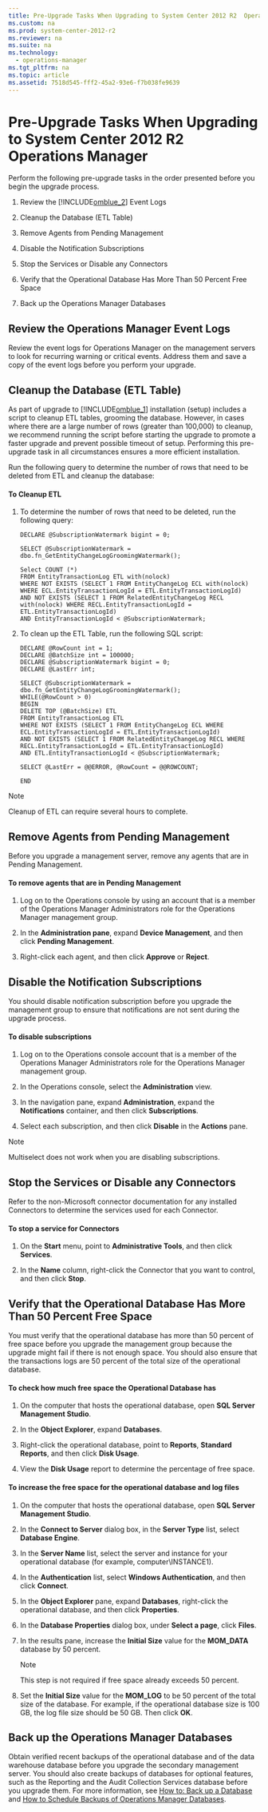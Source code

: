 ```yaml
---
title: Pre-Upgrade Tasks When Upgrading to System Center 2012 R2  Operations Manager
ms.custom: na
ms.prod: system-center-2012-r2
ms.reviewer: na
ms.suite: na
ms.technology: 
  - operations-manager
ms.tgt_pltfrm: na
ms.topic: article
ms.assetid: 7518d545-fff2-45a2-93e6-f7b038fe9639
---
```

# Pre-Upgrade Tasks When Upgrading to System Center 2012 R2  Operations Manager
Perform the following pre\-upgrade tasks in the order presented before you begin the upgrade process.

1.  Review the [!INCLUDE[omblue_2](./Token/omblue_2_md.md)] Event Logs

2.  Cleanup the Database \(ETL Table\)

3.  Remove Agents from Pending Management

4.  Disable the Notification Subscriptions

5.  Stop the Services or Disable any Connectors

6.  Verify that the Operational Database Has More Than 50 Percent Free Space

7.  Back up the Operations Manager Databases

## Review the Operations Manager Event Logs
Review the event logs for Operations Manager on the management servers to look for recurring warning or critical events. Address them and save a copy of the event logs before you perform your upgrade.

## Cleanup the Database \(ETL Table\)
As part of upgrade to [!INCLUDE[omblue_1](./Token/omblue_1_md.md)] installation \(setup\) includes a script to cleanup ETL tables, grooming the database.  However, in cases where there are a large number of rows \(greater than 100,000\) to cleanup, we recommend running the script before starting the upgrade to promote a faster upgrade and prevent possible timeout of setup. Performing this pre\-upgrade task in all circumstances ensures a more efficient installation.

Run the following query to determine the number of rows that need to be deleted from ETL and cleanup the database:

#### To Cleanup ETL

1.  To determine the number of rows that need to be deleted, run the following query:

    ```
    DECLARE @SubscriptionWatermark bigint = 0;

    SELECT @SubscriptionWatermark = dbo.fn_GetEntityChangeLogGroomingWatermark();

    Select COUNT (*)
    FROM EntityTransactionLog ETL with(nolock)
    WHERE NOT EXISTS (SELECT 1 FROM EntityChangeLog ECL with(nolock) WHERE ECL.EntityTransactionLogId = ETL.EntityTransactionLogId)
    AND NOT EXISTS (SELECT 1 FROM RelatedEntityChangeLog RECL with(nolock) WHERE RECL.EntityTransactionLogId = ETL.EntityTransactionLogId)
    AND EntityTransactionLogId < @SubscriptionWatermark;

    ```

2.  To clean up the ETL Table, run the following SQL script:

    ```
    DECLARE @RowCount int = 1;
    DECLARE @BatchSize int = 100000;
    DECLARE @SubscriptionWatermark bigint = 0;
    DECLARE @LastErr int;

    SELECT @SubscriptionWatermark = dbo.fn_GetEntityChangeLogGroomingWatermark();
    WHILE(@RowCount > 0)
    BEGIN 
    DELETE TOP (@BatchSize) ETL
    FROM EntityTransactionLog ETL
    WHERE NOT EXISTS (SELECT 1 FROM EntityChangeLog ECL WHERE ECL.EntityTransactionLogId = ETL.EntityTransactionLogId)
    AND NOT EXISTS (SELECT 1 FROM RelatedEntityChangeLog RECL WHERE RECL.EntityTransactionLogId = ETL.EntityTransactionLogId)
    AND ETL.EntityTransactionLogId < @SubscriptionWatermark;

    SELECT @LastErr = @@ERROR, @RowCount = @@ROWCOUNT;

    END
    ```

> [!NOTE]
> Cleanup of ETL can require several hours to complete.

## Remove Agents from Pending Management
Before you upgrade a management server, remove any agents that are in Pending Management.

#### To remove agents that are in Pending Management

1.  Log on to the Operations console by using an account that is a member of the Operations Manager Administrators role for the Operations Manager management group.

2.  In the **Administration pane**, expand **Device Management**, and then click **Pending Management**.

3.  Right\-click each agent, and then click **Approve** or **Reject**.

## Disable the Notification Subscriptions
You should disable notification subscription before you upgrade the management group to ensure that notifications are not sent during the upgrade process.

#### To disable subscriptions

1.  Log on to the Operations console account that is a member of the Operations Manager Administrators role for the Operations Manager management group.

2.  In the Operations console, select the **Administration** view.

3.  In the navigation pane, expand **Administration**, expand the **Notifications** container, and then click **Subscriptions**.

4.  Select each subscription, and then click **Disable** in the **Actions** pane.

> [!NOTE]
> Multiselect does not work when you are disabling subscriptions.

## Stop the Services or Disable any Connectors
Refer to the non\-Microsoft connector documentation for any installed Connectors to determine the services used for each Connector.

#### To stop a service for Connectors

1.  On the **Start** menu, point to **Administrative Tools**, and then click **Services**.

2.  In the **Name** column, right\-click the Connector that you want to control, and then click **Stop**.

## Verify that the Operational Database Has More Than 50 Percent Free Space
You must verify that the operational database has more than 50 percent of free space before you upgrade the management group because the upgrade might fail if there is not enough space. You should also ensure that the transactions logs are 50 percent of the total size of the operational database.

#### To check how much free space the Operational Database has

1.  On the computer that hosts the operational database, open **SQL Server Management Studio**.

2.  In the **Object Explorer**, expand **Databases**.

3.  Right\-click the operational database, point to **Reports**, **Standard Reports**, and then click **Disk Usage**.

4.  View the **Disk Usage** report to determine the percentage of free space.

#### To increase the free space for the operational database and log files

1.  On the computer that hosts the operational database, open **SQL Server Management Studio**.

2.  In the **Connect to Server** dialog box, in the **Server Type** list, select **Database Engine**.

3.  In the **Server Name** list, select the server and instance for your operational database \(for example, computer\\INSTANCE1\).

4.  In the **Authentication** list, select **Windows Authentication**, and then click **Connect**.

5.  In the **Object Explorer** pane, expand **Databases**, right\-click the operational database, and then click **Properties**.

6.  In the **Database Properties** dialog box, under **Select a page**, click **Files**.

7.  In the results pane, increase the **Initial Size** value for the **MOM\_DATA** database by 50 percent.

    > [!NOTE]
    > This step is not required if free space already exceeds 50 percent.

8.  Set the **Initial Size** value for the **MOM\_LOG** to be 50 percent of the total size of the database. For example, if the operational database size is 100 GB, the log file size should be 50 GB. Then click **OK**.

## Back up the Operations Manager Databases
Obtain verified recent backups of the operational database and of the data warehouse database before you upgrade the secondary management server. You should also create backups of databases for optional features, such as the Reporting and the Audit Collection Services database before you upgrade them. For more information, see [How to: Back up a Database](http://go.microsoft.com/fwlink/p/?LinkId=220190) and [How to Schedule Backups of Operations Manager Databases](assetId:///301b7af3-3695-41b5-b91c-e1a672bce591).


